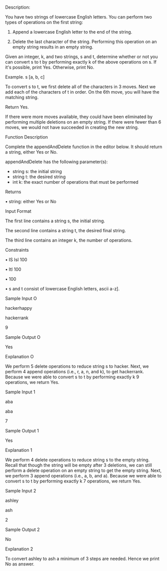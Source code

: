 Description:

You have two strings of lowercase English letters. You can perform two types of operations on the first string:

1. Append a lowercase English letter to the end of the string.

2. Delete the last character of the string. Performing this operation on an empty string results in an empty string.

Given an integer, k, and two strings, s and t, determine whether or not you can convert s to t by performing exactly k of the above operations on s. If it's possible, print Yes. Otherwise, print No.

Example. s [a, b, c]

To convert s to t, we first delete all of the characters in 3 moves. Next we add each of the characters of t in order. On the 6th move, you will have the matching string.

Return Yes.

If there were more moves available, they could have been eliminated by performing multiple deletions on an empty string. If there were fewer than 6 moves, we would not have succeeded in creating the new string.

Function Description

Complete the appendAndDelete function in the editor below. It should return a string, either Yes or No. 

appendAndDelete has the following parameter(s):

* string s: the initial string
* string t: the desired string
* int k: the exact number of operations that must be performed

Returns

• string: either Yes or No

Input Format

The first line contains a string s, the initial string.

The second line contains a string t, the desired final string.

The third line contains an integer k, the number of operations.

Constraints

• IS Isl 100

• Itl 100

• 100

• s and t consist of lowercase English letters, ascii a-z].

Sample Input O

hackerhappy

hackerrank

9

Sample Output O

Yes

Explanation O

We perform 5 delete operations to reduce string s to hacker. Next, we perform 4 append operations (i.e., r, a, n, and k), to get hackerrank. Because we were able to convert s to t by performing exactly k 9 operations, we return Yes.

Sample Input 1

aba

aba

7

Sample Output 1

Yes

Explanation 1

We perform 4 delete operations to reduce string s to the empty string. Recall that though the string will be empty after 3 deletions, we can still perform a delete operation on an empty string to get the empty string. Next, we perform 3 append operations (i.e., a, b, and a). Because we were able to convert s to t by performing exactly k 7 operations, we return Yes.

Sample Input 2

ashley

ash

2

Sample Output 2

No

Explanation 2

To convert ashley to ash a minimum of 3 steps are needed. Hence we print No as answer.
